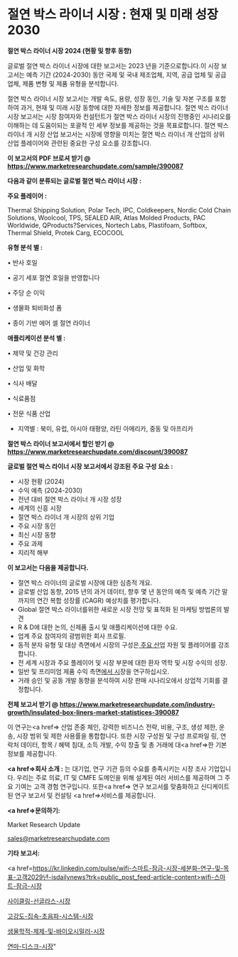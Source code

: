 # 절연 박스 라이너 시장 : 현재 및 미래 성장 2030

<strong>절연 박스 라이너 시장 2024 (현황 및 향후 동향)</strong>

글로벌 절연 박스 라이너 시장에 대한 보고서는 2023 년을 기준으로합니다.이 시장 보고서는 예측 기간 (2024-2030) 동안 국제 및 국내 제조업체, 지역, 공급 업체 및 공급 업체, 제품 변형 및 제품 유형을 분석합니다.

절연 박스 라이너 시장 보고서는 개발 속도, 용량, 성장 동인, 기술 및 자본 구조를 포함하여 과거, 현재 및 미래 시장 동향에 대한 자세한 정보를 제공합니다. 절연 박스 라이너 시장 보고서는 시장 참여자와 컨설턴트가 절연 박스 라이너 시장의 진행중인 시나리오를 이해하는 데 도움이되는 포괄적 인 세부 정보를 제공하는 것을 목표로합니다. 절연 박스 라이너 개 시장 산업 보고서는 시장에 영향을 미치는 절연 박스 라이너 개 산업의 상위 산업 플레이어와 관련된 중요한 구성 요소를 강조합니다.



<strong>이 보고서의 PDF 브로셔 받기 @ <a href=https://www.marketresearchupdate.com/sample/390087>https://www.marketresearchupdate.com/sample/390087</a></strong>



<strong>다음과 같이 분류되는 글로벌 절연 박스 라이너 시장 :</strong>



<strong>주요 플레이어 :</strong>

Thermal Shipping Solution, Polar Tech, IPC, Coldkeepers, Nordic Cold Chain Solutions, Woolcool, TPS, SEALED AIR, Atlas Molded Products, PAC Worldwide, QProducts?Services, Nortech Labs, Plastifoam, Softbox, Thermal Shield, Protek Carg, ECOCOOL



<strong>유형 분석 별 :</strong>

• 반사 호일

• 공기 세포 절연 호일을 반영합니다

• 주당 순 이익

• 생물화 퇴비화성 폼

• 종이 기반 에어 셀 절연 라이너



<strong>애플리케이션 분석 별 :</strong>

• 제약 및 건강 관리

• 산업 및 화학

• 식사 배달

• 식료품점

• 전문 식품 산업

<ul>
  <li>지역별 : 북미, 유럽, 아시아 태평양, 라틴 아메리카, 중동 및 아프리카</li>
</ul>


<strong>절연 박스 라이너 보고서에서 할인 받기 @ <a href=https://www.marketresearchupdate.com/discount/390087>https://www.marketresearchupdate.com/discount/390087</a></strong>



<strong>글로벌 절연 박스 라이너 시장 보고서에서 강조된 주요 구성 요소 :</strong>
<ul>
  <li>시장 현황 (2024)</li>
  <li>수익 예측 (2024-2030)</li>
  <li>전년 대비 절연 박스 라이너 개 시장 성장</li>
  <li>세계의 신흥 시장</li>
  <li>절연 박스 라이너 개 시장의 상위 기업</li>
  <li>주요 시장 동인</li>
  <li>최신 시장 동향</li>
  <li>주요 과제</li>
  <li>지리적 해부</li>
</ul>


<strong>이 보고서는 다음을 제공합니다.</strong>
<ul>
  <li>절연 박스 라이너의 글로벌 시장에 대한 심층적 개요.</li>
  <li>글로벌 산업 동향, 2015 년의 과거 데이터, 향후 몇 년 동안의 예측 및 예측 기간 말까지의 연간 복합 성장률 (CAGR) 예상치를 평가합니다.</li>
  <li>Global 절연 박스 라이너를위한 새로운 시장 전망 및 표적화 된 마케팅 방법론의 발견</li>
  <li>R &amp; D에 대한 논의, 신제품 출시 및 애플리케이션에 대한 수요.</li>
  <li>업계 주요 참여자의 광범위한 회사 프로필.</li>
  <li>동적 분자 유형 및 대상 측면에서 시장의 구성은<a href=> 주요 산</a>업 자원 및 플레이어를 강조합니다.</li>
  <li>전 세계 시장과 주요 플레이어 및 시장 부문에 대한 환자 역학 및 시장 수익의 성장.</li>
  <li>일반 및 프리미엄 제품 수익 측면<a href=>에서 시</a>장을 연구하십시오.</li>
  <li>거래 승인 및 공동 개발 동향을 분석하여 시장 판매 시나리오에서 상업적 기회를 결정합니다.</li>
</ul>



<strong>전체 보고서 받기 @ <a href=https://www.marketresearchupdate.com/industry-growth/insulated-box-liners-market-statistices-390087>https://www.marketresearchupdate.com/industry-growth/insulated-box-liners-market-statistices-390087</a></strong>

이 연구는<a href=> 산업 존중</a> 체인, 강력한 비즈니스 전략, 비용, 구조, 생성 제한, 운송, 시장 범위 및 제한 사용률을 통합합니다. 또한 시장 구성원 및 구성 프로파일 링, 연락처 데이터, 항목 / 혜택 침대, 소득 개발, 수익 창출 및 총 거래에 대<a href=>한 기본 </a>정보를 제공합니다.



<strong><a href=>회사 소</a>개 :</strong>
는 대기업, 연구 기관 등의 수요를 충족시키는 시장 조사 기업입니다. 우리는 주로 의료, IT 및 CMFE 도메인을 위해 설계된 여러 서비스를 제공하며 그 주요 기여는 고객 경험 연구입니다. 또한<a href=> 연구 보</a>고서를 맞춤화하고 신디케이트 된 연구 보고서 및 컨설팅 <a href=>서비스</a>를 제공합니다.



<strong><a href=>문의하기:</a></strong>

Market Research Update

sales@marketresearchupdate.com



<strong>기타 보고서:</strong>

<a href=https://kr.linkedin.com/pulse/wifi-스마트-잠금-시장-세분화-연구-및-목표-고객2029년-isdailynews?trk=public_post_feed-article-content>wifi-스마트-잠금-시장</a>

<a href=https://www.linkedin.com/pulse/사이클링-선글라스-시장-진입-전략-및-위험-평가2029년-survey-savvy-insights-360-analysis/>사이클링-선글라스-시장</a>

<a href=https://www.linkedin.com/pulse/고강도-집속-초음파-시스템-시장-동향-및-성장-전망-analytics-avenue-adventures-24-ana-ytnef/>고강도-집속-초음파-시스템-시장</a>

<a href=https://www.linkedin.com/pulse/생물학적-제제-및-바이오시밀러-시장-진입-전략-위험-평가2029년-plpkf/>생물학적-제제-및-바이오시밀러-시장</a>

<a href=https://www.linkedin.com/pulse/연마-디스크-시장-세분화-연구-및-목표-고객2030년-trendsetters-talk-360-analysis-wclhf/>연마-디스크-시장</a>"
